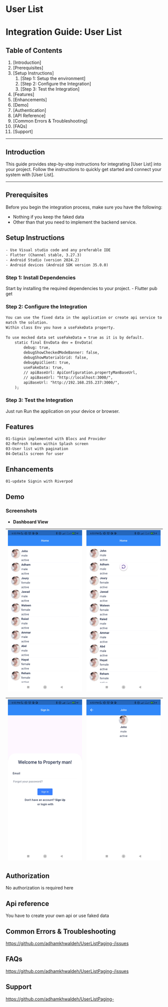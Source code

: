
# User List

# Integration Guide: User List

## Table of Contents

1. [Introduction]
2. [Prerequisites]
3. [Setup Instructions]
    1. [Step 1: Setup the environment]
    2. [Step 2: Configure the Integration]
    3. [Step 3: Test the Integration]
4. [Features]
5. [Enhancements]
6. [Demo]
7. [Authentication]
8. [API Reference]
9. [Common Errors & Troubleshooting]
10. [FAQs]
11. [Support]

---

## Introduction

This guide provides step-by-step instructions for integrating [User List] into your project.
Follow the instructions to quickly get started and connect your system with [User List].

---

## Prerequisites

Before you begin the integration process, make sure you have the following:

- Nothing if you keep the faked data
- Other than that you need to implement the backend service.

## Setup Instructions

    - Use Visual studio code and any preferable IDE
    - Flutter (Channel stable, 3.27.3)
    - Android Studio (version 2024.2)
    - Android devices (Android SDK version 35.0.0)

### Step 1: Install Dependencies

Start by installing the required dependencies to your project.
    - Flutter pub get

### Step 2: Configure the Integration

    You can use the fixed data in the application or create api service to match the solution.
    Within class Env you have a useFakeData property.

    To use mocked data set useFakeData = true as it is by default.
        static final EnvData dev = EnvData(
            debug: true,
            debugShowCheckedModeBanner: false,
            debugShowMaterialGrid: false,
            debugApiClient: true,
            useFakeData: true,
            // apiBaseUrl: ApiConfiguration.propertyManBaseUrl,
            // apiBaseUrl: "http://localhost:3000/",
            apiBaseUrl: "http://192.168.255.237:3000/",
        );

### Step 3: Test the Integration

   Just run Run the application on your device or browser.

## Features

    01-Signin implemented with Blocs and Provider
    02-Refresh token within Splash screen
    03-User list with pagination
    04-Details screen for user

## Enhancements
  
    01-update Signin with Riverpod

## Demo

### Screenshots

- **Dashboard View**

| !["](./screenshots/Screenshot_listing.jpg) | !["](./screenshots/Screenshot_listing_refresh.jpg) |
|-----------------|-----------------|

|!["](./screenshots/Screenshot_signin.jpg) | !["](./screenshots/Screenshot_details.jpg) |
|-----------------|-----------------|

## Authorization

No authorization is required here

## Api reference

You have to create your own api or use faked data

## Common Errors & Troubleshooting

<https://github.com/adhamkhwaldeh/UserListPaging-/issues>

## FAQs

<https://github.com/adhamkhwaldeh/UserListPaging-/issues>

## Support

<https://github.com/adhamkhwaldeh/UserListPaging->
